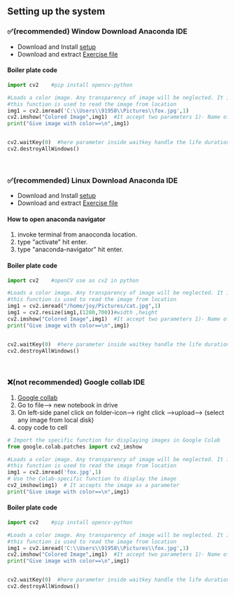 ## Setting up the system 

### ✅(recommended) Window Download Anaconda IDE

- Download and Install [setup](https://www.anaconda.com/download/success)
- Download and extract [Exercise file](<../resource/image and video.zip>)

#### Boiler plate code 

```py
import cv2    #pip install opencv-python

#Loads a color image. Any transparency of image will be neglected. It is the default flag.
#this function is used to read the image from location
img1 = cv2.imread('C:\\Users\\91958\\Pictures\\fox.jpg',1)
cv2.imshow("Colored Image",img1)  #It accept two parameters 1)- Name of screen ,2) -  Image
print("Give image with color==\n",img1)


cv2.waitKey(0)  #here parameter inside waitkey handle the life duration of an image
cv2.destroyAllWindows()
```

<br>

### ✅(recommended) Linux Download Anaconda IDE

- Download and Install [setup](https://www.anaconda.com/download/success)
- Download and extract [Exercise file](<../resource/image and video.zip>)


#### How to open anaconda navigator

1. invoke terminal from anaoconda location.
2. type "activate" hit enter.
3. type "anaconda-navigator" hit enter.

#### Boiler plate code

```py
import cv2    #openCV use as cv2 in python

#Loads a color image. Any transparency of image will be neglected. It is the default flag.
#this function is used to read the image from location
img1 = cv2.imread("/home/joy/Pictures/cat.jpg",1)
img1 = cv2.resize(img1,(1280,700))#width ,height
cv2.imshow("Colored Image",img1)  #It accept two parameters 1)- Name of screen ,2) -  Image
print("Give image with color==\n",img1)


cv2.waitKey(0)  #here parameter inside waitkey handle the life duration of an image
cv2.destroyAllWindows()
```

<br>

### ❌(not recommended) Google collab IDE

1. [Google collab](https://colab.research.google.com/)
2. Go to file--> new notebook in drive
3. On left-side panel click on folder-icon--> right click -->upload--> (select any image from local disk)
4. copy code to cell

```py
# Import the specific function for displaying images in Google Colab
from google.colab.patches import cv2_imshow

#Loads a color image. Any transparency of image will be neglected. It is the default flag.
#this function is used to read the image from location
img1 = cv2.imread('fox.jpg',1)
# Use the Colab-specific function to display the image
cv2_imshow(img1)  # It accepts the image as a parameter
print("Give image with color==\n",img1)
```

#### Boiler plate code

```py
import cv2    #pip install opencv-python

#Loads a color image. Any transparency of image will be neglected. It is the default flag.
#this function is used to read the image from location
img1 = cv2.imread('C:\\Users\\91958\\Pictures\\fox.jpg',1)
cv2.imshow("Colored Image",img1)  #It accept two parameters 1)- Name of screen ,2) -  Image
print("Give image with color==\n",img1)


cv2.waitKey(0)  #here parameter inside waitkey handle the life duration of an image
cv2.destroyAllWindows()
```
